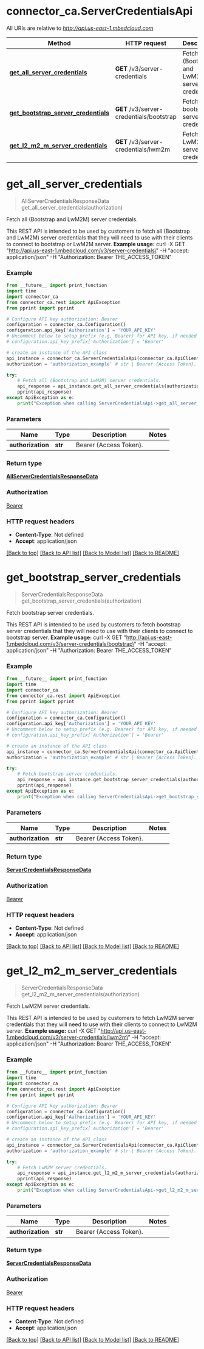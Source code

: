 # connector_ca.ServerCredentialsApi

All URIs are relative to *http://api.us-east-1.mbedcloud.com*

Method | HTTP request | Description
------------- | ------------- | -------------
[**get_all_server_credentials**](ServerCredentialsApi.md#get_all_server_credentials) | **GET** /v3/server-credentials | Fetch all (Bootstrap and LwM2M) server credentials.
[**get_bootstrap_server_credentials**](ServerCredentialsApi.md#get_bootstrap_server_credentials) | **GET** /v3/server-credentials/bootstrap | Fetch bootstrap server credentials.
[**get_l2_m2_m_server_credentials**](ServerCredentialsApi.md#get_l2_m2_m_server_credentials) | **GET** /v3/server-credentials/lwm2m | Fetch LwM2M server credentials.


# **get_all_server_credentials**
> AllServerCredentialsResponseData get_all_server_credentials(authorization)

Fetch all (Bootstrap and LwM2M) server credentials.

This REST API is intended to be used by customers to fetch all (Bootstrap and LwM2M) server credentials that they will need to use with their clients to connect to bootstrap or LwM2M server.  **Example usage:** curl -X GET \"http://api.us-east-1.mbedcloud.com/v3/server-credentials\" -H \"accept: application/json\" -H \"Authorization: Bearer THE_ACCESS_TOKEN\" 

### Example 
```python
from __future__ import print_function
import time
import connector_ca
from connector_ca.rest import ApiException
from pprint import pprint

# Configure API key authorization: Bearer
configuration = connector_ca.Configuration()
configuration.api_key['Authorization'] = 'YOUR_API_KEY'
# Uncomment below to setup prefix (e.g. Bearer) for API key, if needed
# configuration.api_key_prefix['Authorization'] = 'Bearer'

# create an instance of the API class
api_instance = connector_ca.ServerCredentialsApi(connector_ca.ApiClient(configuration))
authorization = 'authorization_example' # str | Bearer {Access Token}. 

try: 
    # Fetch all (Bootstrap and LwM2M) server credentials.
    api_response = api_instance.get_all_server_credentials(authorization)
    pprint(api_response)
except ApiException as e:
    print("Exception when calling ServerCredentialsApi->get_all_server_credentials: %s\n" % e)
```

### Parameters

Name | Type | Description  | Notes
------------- | ------------- | ------------- | -------------
 **authorization** | **str**| Bearer {Access Token}.  | 

### Return type

[**AllServerCredentialsResponseData**](AllServerCredentialsResponseData.md)

### Authorization

[Bearer](../README.md#Bearer)

### HTTP request headers

 - **Content-Type**: Not defined
 - **Accept**: application/json

[[Back to top]](#) [[Back to API list]](../README.md#documentation-for-api-endpoints) [[Back to Model list]](../README.md#documentation-for-models) [[Back to README]](../README.md)

# **get_bootstrap_server_credentials**
> ServerCredentialsResponseData get_bootstrap_server_credentials(authorization)

Fetch bootstrap server credentials.

This REST API is intended to be used by customers to fetch bootstrap server credentials that they will need to use with their clients to connect to bootstrap server.  **Example usage:** curl -X GET \"http://api.us-east-1.mbedcloud.com/v3/server-credentials/bootstrap\" -H \"accept: application/json\" -H \"Authorization: Bearer THE_ACCESS_TOKEN\" 

### Example 
```python
from __future__ import print_function
import time
import connector_ca
from connector_ca.rest import ApiException
from pprint import pprint

# Configure API key authorization: Bearer
configuration = connector_ca.Configuration()
configuration.api_key['Authorization'] = 'YOUR_API_KEY'
# Uncomment below to setup prefix (e.g. Bearer) for API key, if needed
# configuration.api_key_prefix['Authorization'] = 'Bearer'

# create an instance of the API class
api_instance = connector_ca.ServerCredentialsApi(connector_ca.ApiClient(configuration))
authorization = 'authorization_example' # str | Bearer {Access Token}. 

try: 
    # Fetch bootstrap server credentials.
    api_response = api_instance.get_bootstrap_server_credentials(authorization)
    pprint(api_response)
except ApiException as e:
    print("Exception when calling ServerCredentialsApi->get_bootstrap_server_credentials: %s\n" % e)
```

### Parameters

Name | Type | Description  | Notes
------------- | ------------- | ------------- | -------------
 **authorization** | **str**| Bearer {Access Token}.  | 

### Return type

[**ServerCredentialsResponseData**](ServerCredentialsResponseData.md)

### Authorization

[Bearer](../README.md#Bearer)

### HTTP request headers

 - **Content-Type**: Not defined
 - **Accept**: application/json

[[Back to top]](#) [[Back to API list]](../README.md#documentation-for-api-endpoints) [[Back to Model list]](../README.md#documentation-for-models) [[Back to README]](../README.md)

# **get_l2_m2_m_server_credentials**
> ServerCredentialsResponseData get_l2_m2_m_server_credentials(authorization)

Fetch LwM2M server credentials.

This REST API is intended to be used by customers to fetch LwM2M server credentials that they will need to use with their clients to connect to LwM2M server.  **Example usage:** curl -X GET \"http://api.us-east-1.mbedcloud.com/v3/server-credentials/lwm2m\" -H \"accept: application/json\" -H \"Authorization: Bearer THE_ACCESS_TOKEN\" 

### Example 
```python
from __future__ import print_function
import time
import connector_ca
from connector_ca.rest import ApiException
from pprint import pprint

# Configure API key authorization: Bearer
configuration = connector_ca.Configuration()
configuration.api_key['Authorization'] = 'YOUR_API_KEY'
# Uncomment below to setup prefix (e.g. Bearer) for API key, if needed
# configuration.api_key_prefix['Authorization'] = 'Bearer'

# create an instance of the API class
api_instance = connector_ca.ServerCredentialsApi(connector_ca.ApiClient(configuration))
authorization = 'authorization_example' # str | Bearer {Access Token}. 

try: 
    # Fetch LwM2M server credentials.
    api_response = api_instance.get_l2_m2_m_server_credentials(authorization)
    pprint(api_response)
except ApiException as e:
    print("Exception when calling ServerCredentialsApi->get_l2_m2_m_server_credentials: %s\n" % e)
```

### Parameters

Name | Type | Description  | Notes
------------- | ------------- | ------------- | -------------
 **authorization** | **str**| Bearer {Access Token}.  | 

### Return type

[**ServerCredentialsResponseData**](ServerCredentialsResponseData.md)

### Authorization

[Bearer](../README.md#Bearer)

### HTTP request headers

 - **Content-Type**: Not defined
 - **Accept**: application/json

[[Back to top]](#) [[Back to API list]](../README.md#documentation-for-api-endpoints) [[Back to Model list]](../README.md#documentation-for-models) [[Back to README]](../README.md)

